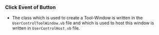 ### Click Event of Button

* The class which is used to create a Tool-Window is written in the `UserControlToolWindow.vb` file and which is used to host this window is written in `UserControlHost.vb` file.

